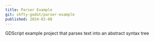```yaml
---
title: Parser Example
git: shfty-godot/parser-example
published: 2024-02-08
---
```


GDScript example project that parses text into an abstract syntax tree
